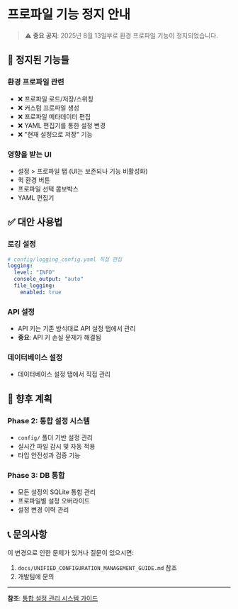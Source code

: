 # 프로파일 기능 정지 안내

> **⚠️ 중요 공지**: 2025년 8월 13일부로 환경 프로파일 기능이 정지되었습니다.

## 🚫 정지된 기능들

### 환경 프로파일 관련
- ❌ 프로파일 로드/저장/스위칭
- ❌ 커스텀 프로파일 생성
- ❌ 프로파일 메타데이터 편집
- ❌ YAML 편집기를 통한 설정 변경
- ❌ "현재 설정으로 저장" 기능

### 영향을 받는 UI
- 설정 > 프로파일 탭 (UI는 보존되나 기능 비활성화)
- 퀵 환경 버튼
- 프로파일 선택 콤보박스
- YAML 편집기

## ✅ 대안 사용법

### 로깅 설정
```yaml
# config/logging_config.yaml 직접 편집
logging:
  level: "INFO"
  console_output: "auto"
  file_logging:
    enabled: true
```

### API 설정
- API 키는 기존 방식대로 API 설정 탭에서 관리
- **중요**: API 키 손실 문제가 해결됨

### 데이터베이스 설정
- 데이터베이스 설정 탭에서 직접 관리

## 🔄 향후 계획

### Phase 2: 통합 설정 시스템
- `config/` 폴더 기반 설정 관리
- 실시간 파일 감시 및 자동 적용
- 타입 안전성과 검증 기능

### Phase 3: DB 통합
- 모든 설정의 SQLite 통합 관리
- 프로파일별 설정 오버라이드
- 설정 변경 이력 관리

## 📞 문의사항

이 변경으로 인한 문제가 있거나 질문이 있으시면:
1. `docs/UNIFIED_CONFIGURATION_MANAGEMENT_GUIDE.md` 참조
2. 개발팀에 문의

---

**참조**: [통합 설정 관리 시스템 가이드](./UNIFIED_CONFIGURATION_MANAGEMENT_GUIDE.md)
